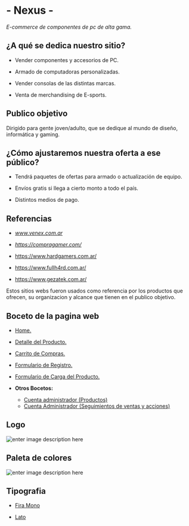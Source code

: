 
# - Nexus -

  

  

*E-commerce de componentes de pc de alta gama.*

  

  

## ¿A qué se dedica nuestro sitio?

  

  

- Vender componentes y accesorios de PC.

  

- Armado de computadoras personalizadas.

  

- Vender consolas de las distintas marcas.

  

- Venta de merchandising de E-sports.

  

  

## Publico objetivo

  

  

Dirigido para gente joven/adulto, que se dedique al mundo de diseño, informática y gaming.

  

  

## ¿Cómo ajustaremos nuestra oferta a ese público?

  

  

- Tendrá paquetes de ofertas para armado o actualización de equipo.

  

- Envíos gratis si llega a cierto monto a todo el país.

  

- Distintos medios de pago.

  

  

  

## Referencias

  

  

-  *www.venex.com.ar*

  

-  *https://compragamer.com/*

  

- https://www.hardgamers.com.ar/

  

  

- https://www.fullh4rd.com.ar/

  

  

- https://www.gezatek.com.ar/

  

  

Estos sitios webs fueron usados como referencia por los productos que ofrecen, su organizacion y alcance que tienen en el publico objetivo.

  

  

## Boceto de la pagina web

  

-  [Home.](https://marvelapp.com/e3c473e/screen/67886587)

  

-  [Detalle del Producto.](https://marvelapp.com/e3c473e/screen/68072311)

  

-  [Carrito de Compras.](https://marvelapp.com/e3c473e/screen/68072341)

  

-  [Formulario de Registro.](https://marvelapp.com/project/4835963/screen/68072415)

  

 -  [Formulario de Carga del Producto.](https://marvelapp.com/e3c473e/screen/68347734)
 - **Otros Bocetos:**
	 - [Cuenta administrador (Productos)](https://marvelapp.com/e3c473e/screen/68346535)
	 - [Cuenta Administrador (Seguimientos de ventas y acciones)](https://marvelapp.com/e3c473e/screen/68348248)
	

## Logo

  

![enter image description here](https://i.imgur.com/9A5L3GT.png)

  

## Paleta de colores

  

![enter image description here](https://i.imgur.com/DwH6rt7.png)

  

## Tipografia

  

-  [Fira Mono](https://fonts.google.com/specimen/Fira+Mono?query=fira%20m)

-  [Lato](https://fonts.google.com/specimen/Lato?query=lat)